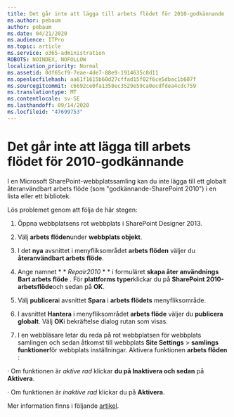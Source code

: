 ```yaml
---
title: Det går inte att lägga till arbets flödet för 2010-godkännande
ms.author: pebaum
author: pebaum
ms.date: 04/21/2020
ms.audience: ITPro
ms.topic: article
ms.service: o365-administration
ROBOTS: NOINDEX, NOFOLLOW
localization_priority: Normal
ms.assetid: 0df65cf9-7eae-4de7-88e9-1914635c8d11
ms.openlocfilehash: aa61f1615b60d27cffad15f02f6ce5dbac1b607f
ms.sourcegitcommit: c6692ce0fa1358ec3529e59ca0ecdfdea4cdc759
ms.translationtype: MT
ms.contentlocale: sv-SE
ms.lasthandoff: 09/14/2020
ms.locfileid: "47699753"
---
```

# <a name="unable-to-add-2010-approval-workflow"></a>Det går inte att lägga till arbets flödet för 2010-godkännande

I en Microsoft SharePoint-webbplatssamling kan du inte lägga till ett globalt återanvändbart arbets flöde (som "godkännande-SharePoint 2010") i en lista eller ett bibliotek.
  
Lös problemet genom att följa de här stegen: 
  
1. Öppna webbplatsens rot webbplats i SharePoint Designer 2013.
  
2. Välj **arbets flöden**under **webbplats objekt**. 
  
3. I det **nya** avsnittet i menyfliksområdet **arbets flöden** väljer du **återanvändbart arbets flöde**. 
  
4. Ange namnet * * *Repair2010* * * i formuläret **skapa åter användnings Bart arbets flöde** . För **plattforms typer**klickar du på **SharePoint 2010-arbetsflöde**och sedan på **OK**. 
  
1. Välj **publicera**i avsnittet **Spara** i **arbets flödets** menyfliksområde. 
  
2. I avsnittet **Hantera** i menyfliksområdet **arbets flöde** väljer du **publicera globalt**. Välj **OK**i bekräftelse dialog rutan som visas. 
  
3. I en webbläsare letar du reda på rot webbplatsen för webbplats samlingen och sedan åtkomst till webbplats **Site Settings** \> **samlings funktioner**för webbplats inställningar. Aktivera funktionen **arbets flöden** : 
  
· Om funktionen är  *aktive rad*  klickar **du på Inaktivera och sedan** på **Aktivera**. 
  
· Om funktionen är  *inaktive rad*  klickar du på **Aktivera**. 
  
Mer information finns i följande [artikel](https://go.microsoft.com/fwlink/?linkid=2047770&amp;clcid=0x409).
  

